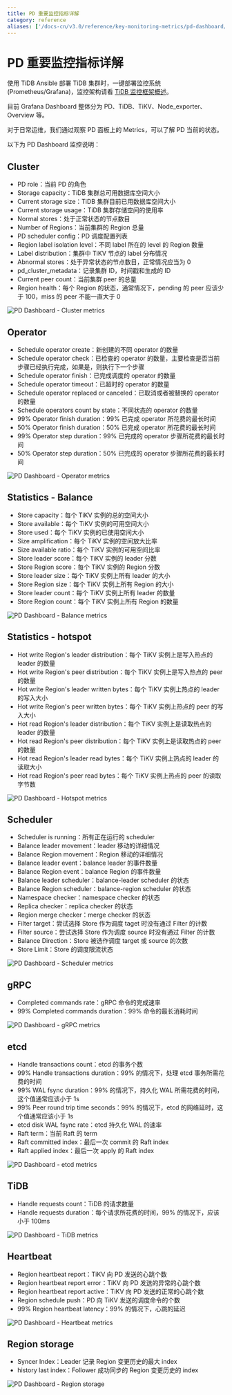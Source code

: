 ```yaml
---
title: PD 重要监控指标详解
category: reference
aliases: ['/docs-cn/v3.0/reference/key-monitoring-metrics/pd-dashboard/','/docs-cn/op-guide/dashboard-pd-info/']
---
```


# PD 重要监控指标详解

使用 TiDB Ansible 部署 TiDB 集群时，一键部署监控系统 (Prometheus/Grafana)，监控架构请看 [TiDB 监控框架概述](/tidb-monitoring-framework.md)。

目前 Grafana Dashboard 整体分为 PD、TiDB、TiKV、Node\_exporter、Overview 等。

对于日常运维，我们通过观察 PD 面板上的 Metrics，可以了解 PD 当前的状态。

以下为 PD Dashboard 监控说明：

## Cluster

- PD role：当前 PD 的角色
- Storage capacity：TiDB 集群总可用数据库空间大小
- Current storage size：TiDB 集群目前已用数据库空间大小
- Current storage usage：TiDB 集群存储空间的使用率
- Normal stores：处于正常状态的节点数目
- Number of Regions：当前集群的 Region 总量
- PD scheduler config：PD 调度配置列表
- Region label isolation level：不同 label 所在的 level 的 Region 数量
- Label distribution：集群中 TiKV 节点的 label 分布情况
- Abnormal stores：处于异常状态的节点数目，正常情况应当为 0
- pd_cluster_metadata：记录集群 ID，时间戳和生成的 ID
- Current peer count：当前集群 peer 的总量
- Region health：每个 Region 的状态，通常情况下，pending 的 peer 应该少于 100，miss 的 peer 不能一直大于 0

![PD Dashboard - Cluster metrics](/media/pd-dashboard-cluster-v2.png)

## Operator

- Schedule operator create：新创建的不同 operator 的数量
- Schedule operator check：已检查的 operator 的数量，主要检查是否当前步骤已经执行完成，如果是，则执行下一个步骤
- Schedule operator finish：已完成调度的 operator 的数量
- Schedule operator timeout：已超时的 operator 的数量
- Schedule operator replaced or canceled：已取消或者被替换的 operator 的数量
- Schedule operators count by state：不同状态的 operator 的数量
- 99% Operator finish duration：99% 已完成 operator 所花费的最长时间
- 50% Operator finish duration：50% 已完成 operator 所花费的最长时间
- 99% Operator step duration：99% 已完成的 operator 步骤所花费的最长时间
- 50% Operator step duration：50% 已完成的 operator 步骤所花费的最长时间

![PD Dashboard - Operator metrics](/media/pd-dashboard-operator-v2.png)

## Statistics - Balance

- Store capacity：每个 TiKV 实例的总的空间大小
- Store available：每个 TiKV 实例的可用空间大小
- Store used：每个 TiKV 实例的已使用空间大小
- Size amplification：每个 TiKV 实例的空间放大比率
- Size available ratio：每个 TiKV 实例的可用空间比率
- Store leader score：每个 TiKV 实例的 leader 分数
- Store Region score：每个 TiKV 实例的 Region 分数
- Store leader size：每个 TiKV 实例上所有 leader 的大小
- Store Region size：每个 TiKV 实例上所有 Region 的大小
- Store leader count：每个 TiKV 实例上所有 leader 的数量
- Store Region count：每个 TiKV 实例上所有 Region 的数量

![PD Dashboard - Balance metrics](/media/pd-dashboard-balance-v2.png)

## Statistics - hotspot

- Hot write Region's leader distribution：每个 TiKV 实例上是写入热点的 leader 的数量
- Hot write Region's peer distribution：每个 TiKV 实例上是写入热点的 peer 的数量
- Hot write Region's leader written bytes：每个 TiKV 实例上热点的 leader 的写入大小
- Hot write Region's peer written bytes：每个 TiKV 实例上热点的 peer 的写入大小
- Hot read Region's leader distribution：每个 TiKV 实例上是读取热点的 leader 的数量
- Hot read Region's peer distribution：每个 TiKV 实例上是读取热点的 peer 的数量
- Hot read Region's leader read bytes：每个 TiKV 实例上热点的 leader 的读取大小
- Hot read Region's peer read bytes：每个 TiKV 实例上热点的 peer 的读取字节数

![PD Dashboard - Hotspot metrics](/media/pd-dashboard-hotspot.png)

## Scheduler

- Scheduler is running：所有正在运行的 scheduler
- Balance leader movement：leader 移动的详细情况
- Balance Region movement：Region 移动的详细情况
- Balance leader event：balance leader 的事件数量
- Balance Region event：balance Region 的事件数量
- Balance leader scheduler：balance-leader scheduler 的状态
- Balance Region scheduler：balance-region scheduler 的状态
- Namespace checker：namespace checker 的状态
- Replica checker：replica checker 的状态
- Region merge checker：merge checker 的状态
- Filter target：尝试选择 Store 作为调度 taget 时没有通过 Filter 的计数
- Filter source：尝试选择 Store 作为调度 source 时没有通过 Filter 的计数
- Balance Direction：Store 被选作调度 target 或 source 的次数
- Store Limit：Store 的调度限流状态

![PD Dashboard - Scheduler metrics](/media/pd-dashboard-scheduler-v2.png)

## gRPC

- Completed commands rate：gRPC 命令的完成速率
- 99% Completed commands duration：99% 命令的最长消耗时间

![PD Dashboard - gRPC metrics](/media/pd-dashboard-grpc-v2.png)

## etcd

- Handle transactions count：etcd 的事务个数
- 99% Handle transactions duration：99% 的情况下，处理 etcd 事务所需花费的时间
- 99% WAL fsync duration：99% 的情况下，持久化 WAL 所需花费的时间，这个值通常应该小于 1s
- 99% Peer round trip time seconds：99% 的情况下，etcd 的网络延时，这个值通常应该小于 1s
- etcd disk WAL fsync rate：etcd 持久化 WAL 的速率
- Raft term：当前 Raft 的 term
- Raft committed index：最后一次 commit 的 Raft index
- Raft applied index：最后一次 apply 的 Raft index

![PD Dashboard - etcd metrics](/media/pd-dashboard-etcd-v2.png)

## TiDB

- Handle requests count：TiDB 的请求数量
- Handle requests duration：每个请求所花费的时间，99% 的情况下，应该小于 100ms

![PD Dashboard - TiDB metrics](/media/pd-dashboard-tidb-v2.png)

## Heartbeat

- Region heartbeat report：TiKV 向 PD 发送的心跳个数
- Region heartbeat report error：TiKV 向 PD 发送的异常的心跳个数
- Region heartbeat report active：TiKV 向 PD 发送的正常的心跳个数
- Region schedule push：PD 向 TiKV 发送的调度命令的个数
- 99% Region heartbeat latency：99% 的情况下，心跳的延迟

![PD Dashboard - Heartbeat metrics](/media/pd-dashboard-heartbeat-v2.png)

## Region storage

- Syncer Index：Leader 记录 Region 变更历史的最大 index
- history last index：Follower 成功同步的 Region 变更历史的 index

![PD Dashboard - Region storage](/media/pd-dashboard-region-storage.png)
